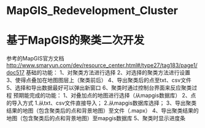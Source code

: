 # MapGIS_Redevelopment_Cluster
# 基于MapGIS的聚类二次开发
参考的MapGIS官方文档
http://www.smaryun.com/dev/resource_center.html#/type27/tag183/page1/doc517
基础的功能：
1、对聚类方法进行选择
2、对选择的聚类方法进行设置
3、使得点叠加在地图图层上（聚类前后）
4、导出聚类后的点至txt、csv文件
5、选择和导出数据最好可以弹出新窗口
6、聚类时通过控制台界面来反应聚类过程
预期能完成的功能：
1、对叠加点的地图进行选择（从mapgis数据库）
2、点的导入方式
   1.从txt、csv文件直接导入；
   2.从mapgis数据库选择；
3、导出聚类结果的地图（包含聚类后的点和背景地图）至文件（.mapx）
4、导出聚类结果的地图（包含聚类后的点和背景地图）至mapgis数据库
5、聚类时显示进度条
